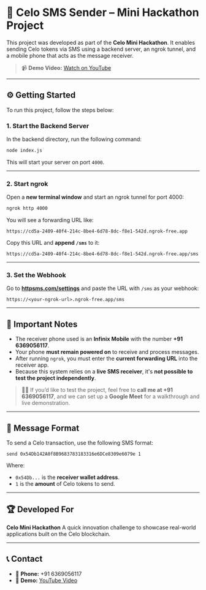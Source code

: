 # 📲 Celo SMS Sender – Mini Hackathon Project

This project was developed as part of the **Celo Mini Hackathon**. It enables sending Celo tokens via SMS using a backend server, an ngrok tunnel, and a mobile phone that acts as the message receiver.

> 📹 **Demo Video:** [Watch on YouTube](https://youtu.be/0kE1kN0h29c)

---

## ⚙️ Getting Started

To run this project, follow the steps below:

### 1. Start the Backend Server

In the backend directory, run the following command:

```bash
node index.js
```

This will start your server on port `4000`.

---

### 2. Start ngrok

Open a **new terminal window** and start an ngrok tunnel for port 4000:

```bash
ngrok http 4000
```

You will see a forwarding URL like:

```
https://cd5a-2409-40f4-214c-8be4-6d78-8dc-f8e1-542d.ngrok-free.app
```

Copy this URL and **append `/sms`** to it:

```
https://cd5a-2409-40f4-214c-8be4-6d78-8dc-f8e1-542d.ngrok-free.app/sms
```

---

### 3. Set the Webhook

Go to **[httpsms.com/settings](https://httpsms.com/settings/)** and paste the URL with `/sms` as your webhook:

```
https://<your-ngrok-url>.ngrok-free.app/sms
```

---

## 📱 Important Notes

* The receiver phone used is an **Infinix Mobile** with the number **+91 6369056117**.
* Your phone **must remain powered on** to receive and process messages.
* After running `ngrok`, you must enter the **current forwarding URL** into the receiver app.
* Because this system relies on a **live SMS receiver**, it's **not possible to test the project independently**.

> 🧑‍💻 If you’d like to test the project, feel free to **call me at +91 6369056117**, and we can set up a **Google Meet** for a walkthrough and live demonstration.

---

## 💬 Message Format

To send a Celo transaction, use the following SMS format:

```
send 0x54Db142A0f8B9683783183316e6DCe8309e6079e 1
```

Where:

* `0x54Db...` is the **receiver wallet address**.
* `1` is the **amount** of Celo tokens to send.

---

## 🏆 Developed For

**Celo Mini Hackathon**
A quick innovation challenge to showcase real-world applications built on the Celo blockchain.

---

## 📞 Contact

* 📱 **Phone:** +91 6369056117
* 🎥 **Demo:** [YouTube Video](https://youtu.be/0kE1kN0h29c)

